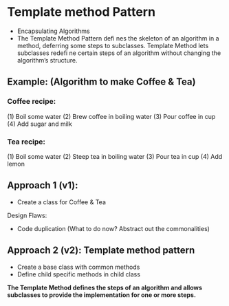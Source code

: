 # Template method Pattern
- Encapsulating Algorithms
- The Template Method Pattern defi nes the skeleton of an algorithm in a method, deferring some steps to subclasses. Template Method lets subclasses redefi ne certain steps of an algorithm without changing the algorithm’s structure.

## Example: (Algorithm to make Coffee & Tea)
### Coffee recipe:
(1) Boil some water
(2) Brew coffee in boiling water
(3) Pour coffee in cup
(4) Add sugar and milk

### Tea recipe:
(1) Boil some water
(2) Steep tea in boiling water
(3) Pour tea in cup
(4) Add lemon


## Approach 1 (v1):
- Create a class for Coffee & Tea

Design Flaws:
- Code duplication (What to do now? Abstract out the commonalities)

## Approach 2 (v2): Template method pattern
- Create a base class with common methods
- Define child specific methods in child class

**The Template Method defines the steps of an algorithm and allows subclasses to provide the implementation for one or more steps.**
